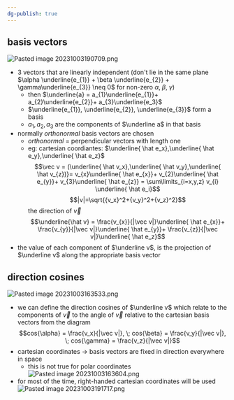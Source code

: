 ```yaml
---
dg-publish: true
---
```


## basis vectors

![Pasted image 20231003190709.png](/img/user/pics/Pasted%20image%2020231003190709.png)
- 3 vectors that are linearly independent (don't lie in the same plane $\alpha \underline{e_{1}} +  \beta \underline{e_{2}} + \gamma\underline{e_{3}} \neq 0$ for non-zero $\alpha, \; \beta, \; \gamma$)
	- then $\underline{a} = a_{1}\underline{e_{1}}+  a_{2}\underline{e_{2}}+  a_{3}\underline{e_3}$
	- $\underline{e_{1}}, \underline{e_{2}}, \underline{e_{3}}$ form a basis
	- $a_1, a_2, a_3$ are the components of $\underline a$ in that basis
- normally *orthonormal* basis vectors are chosen
	- *orthonormal* = perpendicular vectors with length one
	- eg: cartesian coordiantes: $\underline{ \hat e_x},\underline{ \hat e_y},\underline{ \hat e_z}$
$$\vec v = (\underline{ \hat v_x},\underline{ \hat v_y},\underline{ \hat v_{z})}= v_{x}\underline{ \hat e_{x}}+ v_{2}\underline{ \hat e_{y}}+ v_{3}\underline{ \hat e_{z}} = \sum\limits_{i=x,y,z} v_{i} \underline{ \hat e_i}$$
$$|v|=\sqrt{{v_x}^2+{v_y}^2+{v_z}^2}$$
the direction of $\vec v$
$$\underline{\hat v} = \frac{v_{x}}{|\vec v|}\underline{ \hat e_{x}}+ \frac{v_{y}}{|\vec v|}\underline{ \hat e_{y}}+ \frac{v_{z}}{|\vec v|}\underline{ \hat e_z}$$
- the value of each component of $\underline v$, is the projection of $\underline v$ along the appropriate basis vector
## direction cosines
![Pasted image 20231003163533.png](/img/user/pics/Pasted%20image%2020231003163533.png)
- we can define the direction cosines of $\underline v$ which relate to the components of $\vec v$ to the angle of $\vec v$ relative to the cartesian basis vectors from the diagram
$$cos{\alpha} = \frac{v_x}{|\vec v|}, \; cos{\beta} = \frac{v_y}{|\vec v|}, \; cos{\gamma} = \frac{v_z}{|\vec v|}$$
- cartesian coordinates -> basis vectors are fixed in direction everywhere in space
	- this is not true for polar coordinates
![Pasted image 20231003163604.png](/img/user/pics/Pasted%20image%2020231003163604.png)
- for most of the time, right-handed cartesian coordinates will be used
![Pasted image 20231003191717.png](/img/user/pics/Pasted%20image%2020231003191717.png)
